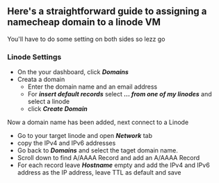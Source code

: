 ## Here's a straightforward guide to assigning a namecheap domain to a linode VM  
You'll have to do some setting on both sides so lezz go

### Linode Settings
- On the your dashboard, click **_Domains_**
- Creata a domain
  - Enter the domain name and an email address
  - For **_insert default records_** select **_... from one of my linodes_** and select a linode
  - click **_Create Domain_**  

Now a domain name has been added, next connect to a Linode
- Go to your target linode and open **_Network_** tab
- copy the IPv4 and IPv6 addresses
- Go back to **_Domains_** and select the taget domain name.
- Scroll down to find A/AAAA Record and add an A/AAAA Record
- For each record leave **_Hostname_** empty and add the IPv4 and IPv6 address as the IP address, leave TTL as default and save

